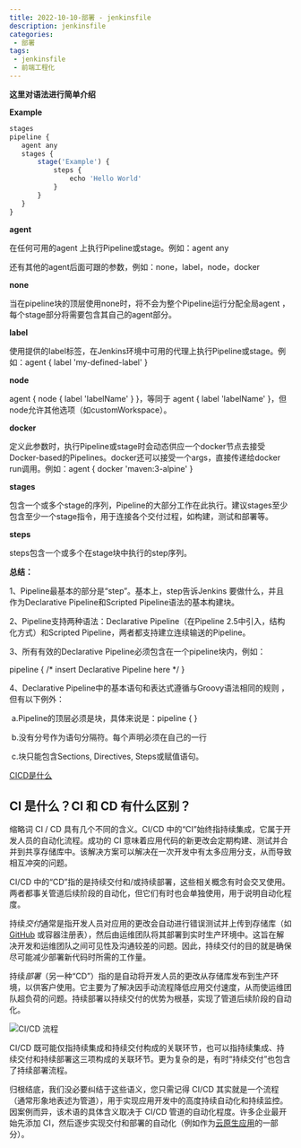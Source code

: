 ```yaml
---
title: 2022-10-10-部署 - jenkinsfile
description: jenkinsfile
categories:
 - 部署
tags:
 - jenkinsfile
 - 前端工程化
---
```

**这里对语法进行简单介绍**

**Example**

```javascript
stages
pipeline {
   agent any
   stages {
       stage('Example') {
           steps {
               echo 'Hello World'
           }
       }
   }
}
```

**agent**

在任何可用的agent 上执行Pipeline或stage。例如：agent any

还有其他的agent后面可跟的参数，例如：none，label，node，docker

**none**

当在pipeline块的顶层使用none时，将不会为整个Pipeline运行分配全局agent ，每个stage部分将需要包含其自己的agent部分。

**label**

使用提供的label标签，在Jenkins环境中可用的代理上执行Pipeline或stage。例如：agent { label 'my-defined-label' }

**node**

agent { node { label 'labelName' } }，等同于 agent { label 'labelName' }，但node允许其他选项（如customWorkspace）。

**docker**

定义此参数时，执行Pipeline或stage时会动态供应一个docker节点去接受Docker-based的Pipelines。docker还可以接受一个args，直接传递给docker run调用。例如：agent { docker 'maven:3-alpine' }

**stages**

包含一个或多个stage的序列，Pipeline的大部分工作在此执行。建议stages至少包含至少一个stage指令，用于连接各个交付过程，如构建，测试和部署等。

**steps**

steps包含一个或多个在stage块中执行的step序列。

**总结：**

1、Pipeline最基本的部分是“step”。基本上，step告诉Jenkins 要做什么，并且作为Declarative Pipeline和Scripted Pipeline语法的基本构建块。 

2、Pipeline支持两种语法：Declarative Pipeline（在Pipeline 2.5中引入，结构化方式）和Scripted Pipeline，两者都支持建立连续输送的Pipeline。

3、所有有效的Declarative Pipeline必须包含在一个pipeline块内，例如：

pipeline { /* insert Declarative Pipeline here */ }

4、Declarative Pipeline中的基本语句和表达式遵循与Groovy语法相同的规则 ，但有以下例外：

​    a.Pipeline的顶层必须是块，具体来说是：pipeline { }

​    b.没有分号作为语句分隔符。每个声明必须在自己的一行

​    c.块只能包含Sections, Directives, Steps或赋值语句。



[CICD是什么](https://www.redhat.com/zh/topics/devops/what-is-ci-cd)

## CI 是什么？CI 和 CD 有什么区别？

缩略词 CI / CD 具有几个不同的含义。CI/CD 中的“CI”始终指持续集成，它属于开发人员的自动化流程。成功的 CI 意味着应用代码的新更改会定期构建、测试并合并到共享存储库中。该解决方案可以解决在一次开发中有太多应用分支，从而导致相互冲突的问题。

CI/CD 中的“CD”指的是持续交付和/或持续部署，这些相关概念有时会交叉使用。两者都事关管道后续阶段的自动化，但它们有时也会单独使用，用于说明自动化程度。

持续*交付*通常是指开发人员对应用的更改会自动进行错误测试并上传到存储库（如 [GitHub](https://redhatofficial.github.io/#!/main) 或容器注册表），然后由运维团队将其部署到实时生产环境中。这旨在解决开发和运维团队之间可见性及沟通较差的问题。因此，持续交付的目的就是确保尽可能减少部署新代码时所需的工作量。

持续*部署*（另一种“CD”）指的是自动将开发人员的更改从存储库发布到生产环境，以供客户使用。它主要为了解决因手动流程降低应用交付速度，从而使运维团队超负荷的问题。持续部署以持续交付的优势为根基，实现了管道后续阶段的自动化。

![CI/CD 流程](https://www.redhat.com/cms/managed-files/ci-cd-flow-desktop_edited.png)

CI/CD 既可能仅指持续集成和持续交付构成的关联环节，也可以指持续集成、持续交付和持续部署这三项构成的关联环节。更为复杂的是，有时“持续交付”也包含了持续部署流程。

归根结底，我们没必要纠结于这些语义，您只需记得 CI/CD 其实就是一个流程（通常形象地表述为管道），用于实现应用开发中的高度持续自动化和持续监控。因案例而异，该术语的具体含义取决于 CI/CD 管道的自动化程度。许多企业最开始先添加 CI，然后逐步实现交付和部署的自动化（例如作为[云原生应用](https://www.redhat.com/zh/topics/cloud-native-apps)的一部分）。